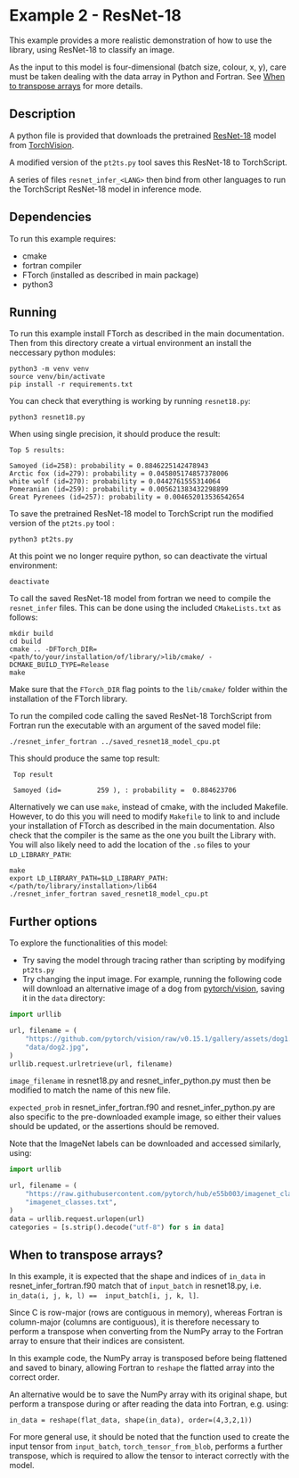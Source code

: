 # Example 2 - ResNet-18

This example provides a more realistic demonstration of how to use the library, using ResNet-18 to classify an image.

As the input to this model is four-dimensional (batch size, colour, x, y), care must be taken dealing with the data array in Python and Fortran. See [When to transpose arrays](#when-to-transpose-arrays) for more details.

## Description

A python file is provided that downloads the pretrained
[ResNet-18](https://pytorch.org/vision/main/models/generated/torchvision.models.resnet18.html)
model from [TorchVision](https://pytorch.org/vision/stable/index.html).

A modified version of the `pt2ts.py` tool saves this ResNet-18 to TorchScript.

A series of files `resnet_infer_<LANG>` then bind from other languages to run the
TorchScript ResNet-18 model in inference mode.

## Dependencies

To run this example requires:

- cmake
- fortran compiler
- FTorch (installed as described in main package)
- python3

## Running

To run this example install FTorch as described in the main documentation.
Then from this directory create a virtual environment an install the neccessary python
modules:
```
python3 -m venv venv
source venv/bin/activate
pip install -r requirements.txt
```

You can check that everything is working by running `resnet18.py`:

```
python3 resnet18.py
```

When using single precision, it should produce the result:

```
Top 5 results:

Samoyed (id=258): probability = 0.8846225142478943
Arctic fox (id=279): probability = 0.045805174857378006
white wolf (id=270): probability = 0.0442761555314064
Pomeranian (id=259): probability = 0.005621383432298899
Great Pyrenees (id=257): probability = 0.004652013536542654
```

To save the pretrained ResNet-18 model to TorchScript run the modified version of the
`pt2ts.py` tool :
```
python3 pt2ts.py
```

At this point we no longer require python, so can deactivate the virtual environment:
```
deactivate
```

To call the saved ResNet-18 model from fortran we need to compile the `resnet_infer`
files.
This can be done using the included `CMakeLists.txt` as follows:
```
mkdir build
cd build
cmake .. -DFTorch_DIR=<path/to/your/installation/of/library/>lib/cmake/ -DCMAKE_BUILD_TYPE=Release
make
```
Make sure that the  `FTorch_DIR` flag points to the `lib/cmake/` folder within the installation of the FTorch library.  

To run the compiled code calling the saved ResNet-18 TorchScript from Fortran run the
executable with an argument of the saved model file:
```
./resnet_infer_fortran ../saved_resnet18_model_cpu.pt
```

This should produce the same top result:

```
 Top result

 Samoyed (id=         259 ), : probability =  0.884623706
```


Alternatively we can use `make`, instead of cmake, with the included Makefile.
However, to do this you will need to modify `Makefile` to link to and include your
installation of FTorch as described in the main documentation. Also check that the compiler is the same as the one you built the Library with.  
You will also likely need to add the location of the `.so` files to your `LD_LIBRARY_PATH`:
```
make
export LD_LIBRARY_PATH=$LD_LIBRARY_PATH:</path/to/library/installation>/lib64
./resnet_infer_fortran saved_resnet18_model_cpu.pt
```

## Further options

To explore the functionalities of this model:

- Try saving the model through tracing rather than scripting by modifying `pt2ts.py`
- Try changing the input image. For example, running the following code will download an alternative image of a dog from [pytorch/vision](https://github.com/pytorch/vision/tree/v0.15.2/gallery/assets), saving it in the `data` directory:

```python
import urllib

url, filename = (
    "https://github.com/pytorch/vision/raw/v0.15.1/gallery/assets/dog1.jpg",
    "data/dog2.jpg",
)
urllib.request.urlretrieve(url, filename)
```

`image_filename` in resnet18.py and resnet_infer_python.py must then be modified to match the name of this new file.

`expected_prob` in resnet_infer_fortran.f90 and resnet_infer_python.py are also specific to the pre-downloaded example image, so either their values should be updated, or the assertions should be removed.


Note that the ImageNet labels can be downloaded and accessed similarly, using:

```python
import urllib

url, filename = (
    "https://raw.githubusercontent.com/pytorch/hub/e55b003/imagenet_classes.txt",
    "imagenet_classes.txt",
)
data = urllib.request.urlopen(url)
categories = [s.strip().decode("utf-8") for s in data]
```

## When to transpose arrays?

In this example, it is expected that the shape and indices of `in_data` in resnet_infer_fortran.f90 match that of `input_batch` in resnet18.py, i.e. `in_data(i, j, k, l) ==  input_batch[i, j, k, l]`.

Since C is row-major (rows are contiguous in memory), whereas Fortran is column-major (columns are contiguous), it is therefore necessary to perform a transpose when converting from the NumPy array to the Fortran array to ensure that their indices are consistent.

In this example code, the NumPy array is transposed before being flattened and saved to binary, allowing Fortran to `reshape` the flatted array into the correct order.

An alternative would be to save the NumPy array with its original shape, but perform a transpose during or after reading the data into Fortran, e.g. using:

```
in_data = reshape(flat_data, shape(in_data), order=(4,3,2,1))
```

For more general use, it should be noted that the function used to create the input tensor from `input_batch`, `torch_tensor_from_blob`, performs a further transpose, which is required to allow the tensor to interact correctly with the model.

